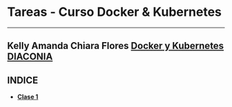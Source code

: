 # Tareas - Curso Docker & Kubernetes
---
Kelly Amanda Chiara Flores
**[Docker y Kubernetes DIACONIA](https://iquattrogroup.com/course/view.php?id=116)**
---
## INDICE
- **[Clase 1](clase1/)**